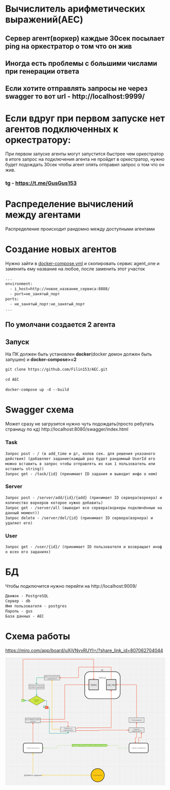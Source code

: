 # Вычислитель арифметических выражений(AEC)
## Сервер агент(воркер) каждые 30сек посылает ping на оркестратор о том что он жив
## Иногда есть проблемы с большими числами при генерации ответа
## Если хотите отправлять запросы не через swagger то вот url - http://localhost:9999/
# Если вдруг при первом запуске нет агентов подключенных к оркестратору:
При первом запуске агенты могут запустится быстрее чем оркестратор в итоге запрос на подключения агента не пройдет в оркестратор, нужно будет подождать 30сек чтобы агент опять отправил запрос о том что он жив.
### tg - https://t.me/GusGus153

# Распределение вычислений между агентами
Распределение происходит рандомно между доступными агентами

# Создание новых агентов
Нужно зайти в [docker-compose.yml](docker-compose.yml) и скопировать сервис agent_one и заменить ему название на любое, после заменить этот участок
    
    ...
    environment:
      - i_host=http://новое_название_сервиса:8888/
      - port=не_занятый_порт
    ports:
      - не_занятый_порт:не_занятый_порт
    ...

## По умолчани создается 2 агента

## Запуск
На ПК должен быть установлен <b>docker</b>(docker демон должен быть запушен) и <b>docker-compose>=2</b>

    git clone https://github.com/Filin153/AEC.git

    cd AEC

    docker-compose up -d --build

# Swagger схема
Может сразу не загрузится нужно чуть подождать(просто ребутать страницу по кд)
    http://localhost:8080/swagger/index.html

### Task
    Запрос post - / (в add_time и дт, колов сек. для решения указаного действия) (добавляет задание(каждый раз будет рандомный UserId его можно вставить в запрос чтобы отправлять их как 1 пользователь или оставить string))
    Запрос get - /task/{id} (принимает ID задания и выводит инфо о нем)

### Server
    Запрос post - /server/add/{id}/{add} (принимает ID сервера(воркера) и количество воркеров которое нужно добавить)
    Запрос get - /server/all (выводит все сервера(воркеры подключённые на данный момент))
    Запрос delete - /server/del/{id} (принимает ID сервера(воркера) и удаляет его)

### User
    Запрос get - /user/{id}/ (принимает ID пользователя и возвращает иноф о всех его заданиях)

# БД
Чтобы подключится нужно перейти на http://localhost:9009/

    Движок - PostgreSQL
    Сервер - db
    Имя пользователя - postgres
    Пароль - gus
    База данных - AEC

# Схема работы
https://miro.com/app/board/uXjVNvvRUYI=/?share_link_id=807062704044

![alt text](https://github.com/Filin153/AEC/blob/53afb900471c2873244030c3ac235a7fccbc1ba4/img/img.png?raw=true)
    
